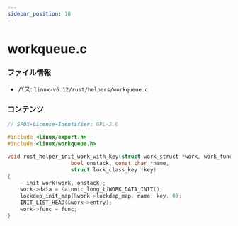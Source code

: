 ```yaml
---
sidebar_position: 18
---
```

# workqueue.c

### ファイル情報

- パス: `linux-v6.12/rust/helpers/workqueue.c`

### コンテンツ

```c
// SPDX-License-Identifier: GPL-2.0

#include <linux/export.h>
#include <linux/workqueue.h>

void rust_helper_init_work_with_key(struct work_struct *work, work_func_t func,
				    bool onstack, const char *name,
				    struct lock_class_key *key)
{
	__init_work(work, onstack);
	work->data = (atomic_long_t)WORK_DATA_INIT();
	lockdep_init_map(&work->lockdep_map, name, key, 0);
	INIT_LIST_HEAD(&work->entry);
	work->func = func;
}

```
